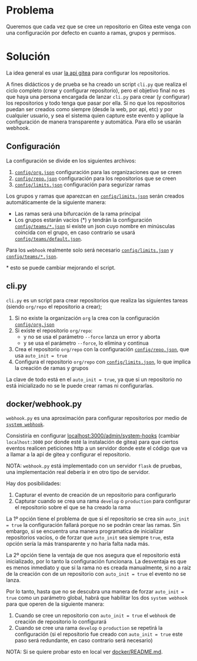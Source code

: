 # Problema

Queremos que cada vez que se cree un repositorio en Gitea este venga con
una configuración por defecto en cuanto a ramas, grupos y permisos.

# Solución

La idea general es usar [la api gitea](https://try.gitea.io/api/swagger) para configurar los repositorios.

A fines didácticos y de prueba se ha creado un script `cli.py` que realiza el ciclo completo (crear y configurar repositorio),
pero el objetivo final no es que haya una persona encargada de lanzar `cli.py` para crear (y configurar) los repositorios
y todo tenga que pasar por ella. Si no que los repositorios puedan ser creados como siempre (desde la web, por api, etc)
y por cualquier usuario, y sea el sistema quien capture este evento y aplique la configuración de manera transparente
y automática. Para ello se usarán webhook.

## Configuración

La configuración se divide en los siguientes archivos:

1. [`config/org.json`](config/org.json) configuración para las organizaciones que se creen
2. [`config/repo.json`](config/org.json) configuración para los repositorios que se creen
5. [`config/limits.json`](config/limits.json) configuración para segurizar ramas

Los grupos y ramas que aparezcan en [`config/limits.json`](config/limits.json) serán creados automáticamente de la siguiente manera:

* Las ramas será una bifurcación de la rama principal
* Los grupos estarán vacíos (*) y tendrán la configuración [`config/teams/*.json`](config/teams/) si existe un json cuyo nombre en minúsculas
coincida con el grupo, en caso contrarío se usará [`config/teams/default.json`](config/teams/default.json).

Para los `webhook` realmente solo será necesario [`config/limits.json`](config/limits.json) y [`config/teams/*.json`](config/teams/).

\* esto se puede cambiar mejorando el script.

## cli.py

`cli.py` es un script para crear repositorios que realiza las siguientes tareas (siendo `org/repo` el repositorio a crear);

1. Si no existe la organización `org` la crea con la configuración [`config/org.json`](config/org.json)
2. Si existe el repositorio `org/repo`:
   * y no se usa el parámetro `--force` lanza un error y aborta
   * y se usa el parámetro `--force`, lo elimina y continua 
3. Crea el repositorio `org/repo` con la configuración [`config/repo.json`](config/org.json), que usa `auto_init = true`
4. Configura el repositorio `org/repo` con [`config/limits.json`](config/limits.json), lo que implica la creación de ramas y grupos

La clave de todo está en el `auto_init = true`, ya que si un repositorio no está inicializado no se le puede
crear ramas ni configurarlas.

## docker/webhook.py

`webhook.py` es una aproximación para configurar repositorios por medio de [`system webhook`](https://docs.gitea.io/en-us/webhooks/).

Consistiría en configurar [localhost:3000/admin/system-hooks](http://localhost:3000/admin/system-hooks)
(cambiar `localhost:3000` por donde esté la instalación de gitea) para que ciertos eventos realicen peticiones
http a un servidor donde este el código que va a llamar a la api de gitea y configurar el repositorio.

NOTA: `webhook.py` está implementado con un servidor `flask` de pruebas, una implementación real debería ir en otro tipo
de servidor.

Hay dos posibilidades:

1. Capturar el evento de creación de un repositorio para configurarlo
2. Capturar cuando se crea una rama `develop` o `production` para configurar el repositorio sobre el que se ha creado la rama

La 1º opción tiene el problema de que si el repositorio se crea sin `auto_init = true` la configuración fallará
porque no se podrán crear las ramas. Sin embargo, si se encuentra una manera programatica de inicializar repositorios
vacíos, o de forzar que `auto_init` sea siempre `true`, esta opción sería la más transparente y no haría falta nada más.

La 2º opción tiene la ventaja de que nos asegura que el repositorio está inicializado, por lo tanto la
configuración funcionara. La desventaja es que es menos inmediato y que si la rama no es creada manualmente,
si no a raíz de la creación con de un repositorio con `auto_init = true` el evento no se lanza.

Por lo tanto, hasta que no se descubra una manera de forzar `auto_init = true` como un parámetro global, habrá que
habilitar los dos `system webhook` para que operen de la siguiente manera:

1. Cuando se cree un repositorio con `auto_init = true` el `webhook` de creación de repositorio lo configurará
2. Cuando se cree una rama `develop` o `production` se repetirá la configuración (si el repositorio fue creado con `auto_init = true` este paso será redundante, en caso contrario será necesario)

NOTA: Si se quiere probar esto en local ver [docker/README.md](docker/README.md).